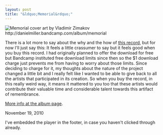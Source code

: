 ```yaml
---
layout: post
title: "&ldquo;Memorial&rdquo;"
---
```


<img src="http://farm5.static.flickr.com/4147/5192182683_f4d53e64fb.jpg" title="Memorial cover art by Vladimir Zimakov http://danielmiller.bandcamp.com/album/memorial">

There is a lot more to say about the why and the how of [this record](http://danielmiller.bandcamp.com/album/memorial), but for now I'll just say this: It feels a little crassumer to say but it feels good when you buy this record. I had originally planned to offer the download for free but Bandcamp instituted free download limits since then so the $1 download charge just prevents me from having to worry about those limits. Since deciding to charge for it, my thoughts about the nature of the project changed a little bit and I really felt like I wanted to be able to give back to all the artists that participated in its creation. So when you buy the record, in this really weird way, it means it mattered to you too that these artists would contribute their valuable time and considerable talent towards this artifact of remembrance.

[More info at the album page](http://danielmiller.bandcamp.com/album/memorial).

<p class="date">November 19, 2010</p>

<p class="postscript">I've embedded the player in the footer, in case you haven't clicked through already.</p>